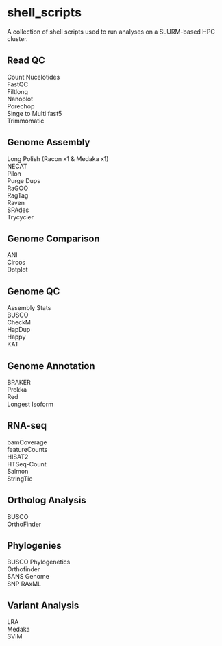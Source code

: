 # shell_scripts
A collection of shell scripts used to run analyses on a SLURM-based HPC cluster.

## Read QC
Count Nucelotides\
FastQC\
Filtlong\
Nanoplot\
Porechop\
Singe to Multi fast5\
Trimmomatic

## Genome Assembly
Long Polish (Racon x1 & Medaka x1)\
NECAT\
Pilon\
Purge Dups\
RaGOO\
RagTag\
Raven\
SPAdes\
Trycycler

## Genome Comparison
ANI\
Circos\
Dotplot

## Genome QC
Assembly Stats\
BUSCO\
CheckM\
HapDup\
Happy\
KAT

## Genome Annotation
BRAKER\
Prokka\
Red\
Longest Isoform

## RNA-seq
bamCoverage\
featureCounts\
HISAT2\
HTSeq-Count\
Salmon\
StringTie

## Ortholog Analysis
BUSCO\
OrthoFinder

## Phylogenies
BUSCO Phylogenetics\
Orthofinder\
SANS Genome\
SNP RAxML

## Variant Analysis
LRA\
Medaka\
SVIM